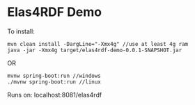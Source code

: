# Elas4RDF Demo

To install:

    mvn clean install -DargLine="-Xmx4g" //use at least 4g ram
    java -jar -Xmx4g target/elas4rdf-demo-0.0.1-SNAPSHOT.jar
   OR

    mvnw spring-boot:run //windows
    ./mvnw spring-boot:run //linux

Runs on:
localhost:8081/elas4rdf